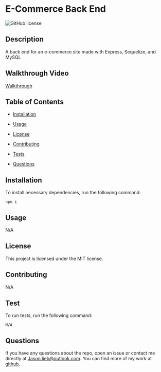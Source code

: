 # E-Commerce Back End
![GitHub license](https://img.shields.io/badge/license-MIT-blue.svg)

## Description

A back end for an e-commerce site made with Express, Sequelize, and MySQL

## Walkthrough Video

[Walkthrough]()

## Table of Contents

* [Installation](#installation)

* [Usage](#usage)

* [License](#license)

* [Contributing](#contributing)

* [Tests](#tests)

* [Questions](#questions)

## Installation

To install necessary dependencies, run the following command:

```
npm i
```

## Usage

N/A

## License

This project is licensed under the MIT license.

## Contributing

N/A

## Test

To run tests, run the following command:

```
N/A
```

## Questions

If you have any questions about the repo, open an issue or contact me directly at Jason.lieb@outlook.com. You can find more of my work at [github](https://github.com/jason-lieb/).
